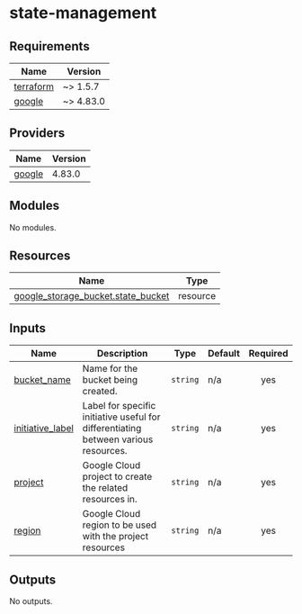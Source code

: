 # state-management

<!-- BEGINNING OF PRE-COMMIT-TERRAFORM DOCS HOOK -->
## Requirements

| Name | Version |
|------|---------|
| <a name="requirement_terraform"></a> [terraform](#requirement\_terraform) | ~> 1.5.7 |
| <a name="requirement_google"></a> [google](#requirement\_google) | ~> 4.83.0 |

## Providers

| Name | Version |
|------|---------|
| <a name="provider_google"></a> [google](#provider\_google) | 4.83.0 |

## Modules

No modules.

## Resources

| Name | Type |
|------|------|
| [google_storage_bucket.state_bucket](https://registry.terraform.io/providers/hashicorp/google/latest/docs/resources/storage_bucket) | resource |

## Inputs

| Name | Description | Type | Default | Required |
|------|-------------|------|---------|:--------:|
| <a name="input_bucket_name"></a> [bucket\_name](#input\_bucket\_name) | Name for the bucket being created. | `string` | n/a | yes |
| <a name="input_initiative_label"></a> [initiative\_label](#input\_initiative\_label) | Label for specific initiative useful for differentiating between various resources. | `string` | n/a | yes |
| <a name="input_project"></a> [project](#input\_project) | Google Cloud project to create the related resources in. | `string` | n/a | yes |
| <a name="input_region"></a> [region](#input\_region) | Google Cloud region to be used with the project resources | `string` | n/a | yes |

## Outputs

No outputs.
<!-- END OF PRE-COMMIT-TERRAFORM DOCS HOOK -->
